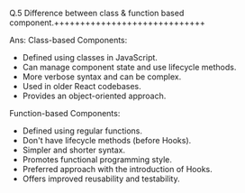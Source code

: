 Q.5 Difference between class & function based component.+++++++++++++++++++++++++++++

Ans: Class-based Components:
- Defined using classes in JavaScript.
- Can manage component state and use lifecycle methods.
- More verbose syntax and can be complex.
- Used in older React codebases.
- Provides an object-oriented approach.

Function-based Components:
- Defined using regular functions.
- Don't have lifecycle methods (before Hooks).
- Simpler and shorter syntax.
- Promotes functional programming style.
- Preferred approach with the introduction of Hooks.
- Offers improved reusability and testability.